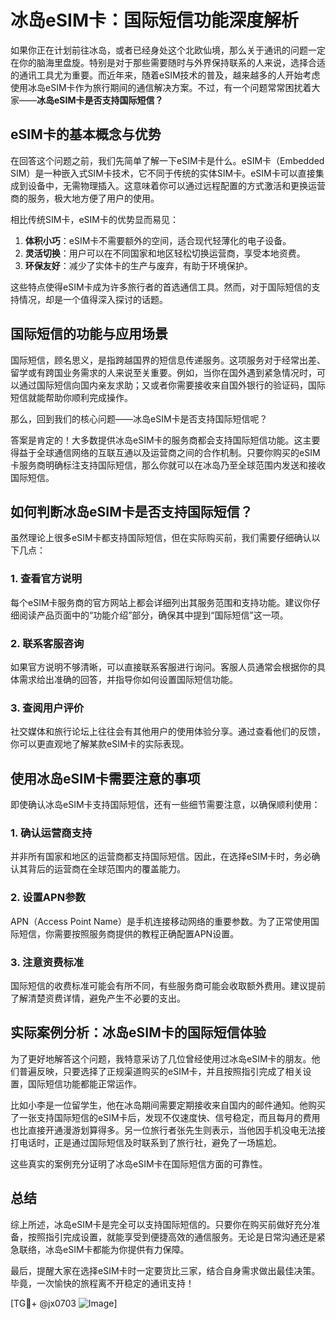 # 冰岛eSIM卡：国际短信功能深度解析

如果你正在计划前往冰岛，或者已经身处这个北欧仙境，那么关于通讯的问题一定在你的脑海里盘旋。特别是对于那些需要随时与外界保持联系的人来说，选择合适的通讯工具尤为重要。而近年来，随着eSIM技术的普及，越来越多的人开始考虑使用冰岛eSIM卡作为旅行期间的通信解决方案。不过，有一个问题常常困扰着大家——**冰岛eSIM卡是否支持国际短信？**

## eSIM卡的基本概念与优势

在回答这个问题之前，我们先简单了解一下eSIM卡是什么。eSIM卡（Embedded SIM）是一种嵌入式SIM卡技术，它不同于传统的实体SIM卡。eSIM卡可以直接集成到设备中，无需物理插入。这意味着你可以通过远程配置的方式激活和更换运营商的服务，极大地方便了用户的使用。

相比传统SIM卡，eSIM卡的优势显而易见：
1. **体积小巧**：eSIM卡不需要额外的空间，适合现代轻薄化的电子设备。
2. **灵活切换**：用户可以在不同国家和地区轻松切换运营商，享受本地资费。
3. **环保友好**：减少了实体卡的生产与废弃，有助于环境保护。

这些特点使得eSIM卡成为许多旅行者的首选通信工具。然而，对于国际短信的支持情况，却是一个值得深入探讨的话题。

## 国际短信的功能与应用场景

国际短信，顾名思义，是指跨越国界的短信息传递服务。这项服务对于经常出差、留学或有跨国业务需求的人来说至关重要。例如，当你在国外遇到紧急情况时，可以通过国际短信向国内亲友求助；又或者你需要接收来自国外银行的验证码，国际短信就能帮助你顺利完成操作。

那么，回到我们的核心问题——冰岛eSIM卡是否支持国际短信呢？

答案是肯定的！大多数提供冰岛eSIM卡的服务商都会支持国际短信功能。这主要得益于全球通信网络的互联互通以及运营商之间的合作机制。只要你购买的eSIM卡服务商明确标注支持国际短信，那么你就可以在冰岛乃至全球范围内发送和接收国际短信。

## 如何判断冰岛eSIM卡是否支持国际短信？

虽然理论上很多eSIM卡都支持国际短信，但在实际购买前，我们需要仔细确认以下几点：

### 1. 查看官方说明
每个eSIM卡服务商的官方网站上都会详细列出其服务范围和支持功能。建议你仔细阅读产品页面中的“功能介绍”部分，确保其中提到“国际短信”这一项。

### 2. 联系客服咨询
如果官方说明不够清晰，可以直接联系客服进行询问。客服人员通常会根据你的具体需求给出准确的回答，并指导你如何设置国际短信功能。

### 3. 查阅用户评价
社交媒体和旅行论坛上往往会有其他用户的使用体验分享。通过查看他们的反馈，你可以更直观地了解某款eSIM卡的实际表现。

## 使用冰岛eSIM卡需要注意的事项

即使确认冰岛eSIM卡支持国际短信，还有一些细节需要注意，以确保顺利使用：

### 1. 确认运营商支持
并非所有国家和地区的运营商都支持国际短信。因此，在选择eSIM卡时，务必确认其背后的运营商在全球范围内的覆盖能力。

### 2. 设置APN参数
APN（Access Point Name）是手机连接移动网络的重要参数。为了正常使用国际短信，你需要按照服务商提供的教程正确配置APN设置。

### 3. 注意资费标准
国际短信的收费标准可能会有所不同，有些服务商可能会收取额外费用。建议提前了解清楚资费详情，避免产生不必要的支出。

## 实际案例分析：冰岛eSIM卡的国际短信体验

为了更好地解答这个问题，我特意采访了几位曾经使用过冰岛eSIM卡的朋友。他们普遍反映，只要选择了正规渠道购买的eSIM卡，并且按照指引完成了相关设置，国际短信功能都能正常运作。

比如小李是一位留学生，他在冰岛期间需要定期接收来自国内的邮件通知。他购买了一张支持国际短信的eSIM卡后，发现不仅速度快、信号稳定，而且每月的费用也比直接开通漫游划算得多。另一位旅行者张先生则表示，当他因手机没电无法接打电话时，正是通过国际短信及时联系到了旅行社，避免了一场尴尬。

这些真实的案例充分证明了冰岛eSIM卡在国际短信方面的可靠性。

## 总结

综上所述，冰岛eSIM卡是完全可以支持国际短信的。只要你在购买前做好充分准备，按照指引完成设置，就能享受到便捷高效的通信服务。无论是日常沟通还是紧急联络，冰岛eSIM卡都能为你提供有力保障。

最后，提醒大家在选择eSIM卡时一定要货比三家，结合自身需求做出最佳决策。毕竟，一次愉快的旅程离不开稳定的通讯支持！

[TG💪+ @jx0703 ![Image](https://github.com/user-attachments/assets/dbca1d08-cadb-493c-b0ec-ad6f7a83f270)]